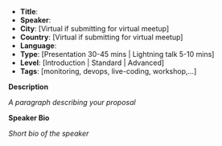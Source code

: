 * **Title**:
* **Speaker**:
* **City**: [Virtual if submitting for virtual meetup]
* **Country**: [Virtual if submitting for virtual meetup]
* **Language**:
* **Type**: [Presentation 30-45 mins | Lightning talk 5-10 mins]
* **Level**: [Introduction | Standard | Advanced]
* **Tags**: [monitoring, devops, live-coding, workshop,...]


**Description**

*A paragraph describing your proposal*


**Speaker Bio**

*Short bio of the speaker*
